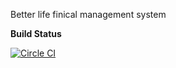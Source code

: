 Better life finical management system

**Build Status**

[![Circle CI](https://circleci.com/gh/betterlife/finicial.png?style=badge)](https://circleci.com/gh/betterlife/finicial)
